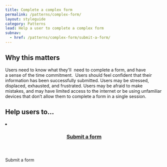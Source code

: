 ```yaml
---
title: Complete a complex form
permalink: /patterns/complex-form/
layout: styleguide
category: Patterns
lead: Help a user to complete a complex form
subnav:
  - href: /patterns/complex-form/submit-a-form/
---
```

## Why this matters
Users need to know what they'll  need to complete a form, and have a sense of the time commitment. 
Users should feel confident that their information has been successfully submitted.
Users may be stressed, displaced, exhausted, and frustrated.  Users may be afraid to make  mistakes, and may have limited access to the internet or be using unfamiliar devices that don’t allow them to complete a form in a single session.

## Help users to...
<div class="usa-card-group flex-row margin-top-2">
  <li
  class="usa-card site-component-card grid-col-4 tablet:grid-col-4 margin-bottom-2"
  role="region"
  aria-atomic="true"
  aria-label="Visit Toggle"
  data-meta="Visit Toggle">
    <div class="usa-card__container">
      <header class="usa-card__header">
        <h3 class="usa-card__heading font-lang-lg"><a href="{{ site.baseurl }}/patterns/complex-form/submit-a-form/">Submit a form</a></h3>
      </header>
      <div class="usa-card__body font-lang-sm">
        <p>Submit a form</p>
      </div>
    </div>
  </li>
</div>